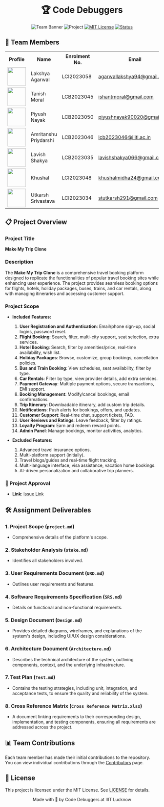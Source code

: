 <div align="center">

# 🏆 Code Debuggers

![Team Banner](https://img.shields.io/badge/Team-CSAICSBTeam014-blue)
![Project](https://img.shields.io/badge/Project-Make_My_Trip_Clone-orange)
[![MIT License](https://img.shields.io/badge/License-MIT-green.svg)](https://choosealicense.com/licenses/mit/)
[![Status](https://img.shields.io/badge/Status-In_Development-yellow)]()

</div>


## 👥 Team Members

<table>
  <tr>
    <th>Profile</th>
    <th>Name</th>
    <th>Enrolment No.</th>
    <th>Email</th>
    <th>GitHub</th>
  </tr>
  <tr>
    <td><img src="https://github.com/identicons/LakshyaAgarwal.png" width="60px" height="60px"></td>
    <td>Lakshya Agarwal</td>
    <td>LCI2023058</td>
    <td><a href="mailto:agarwallakshya94@gmail.com">agarwallakshya94@gmail.com</a></td>
    <td><a href="https://github.com/Lakshya0000"><img src="https://img.shields.io/badge/GitHub-Profile-blue?style=flat&logo=github"></a></td>
  </tr>
  <tr>
    <td><img src="https://avatars.githubusercontent.com/u/134790673?v=4&size=64" width="60px" height="60px"></td>
    <td>Tanish Moral</td>
    <td>LCB2023045</td>
    <td><a href="mailto:ishantmoral@gmail.com">ishantmoral@gmail.com</a></td>
    <td><a href="https://github.com/TanishMoral11"><img src="https://img.shields.io/badge/GitHub-Profile-blue?style=flat&logo=github"></a></td>
  </tr>
  <tr>
    <td><img src="https://github.com/identicons/PIYUSH-NAYAK.png" width="60px" height="60px"></td>
    <td>Piyush Nayak</td>
    <td>LCB2023050</td>
    <td><a href="mailto:piyushnayak90020@gmail.com">piyushnayak90020@gmail.com</a></td>
    <td><a href="https://github.com/PIYUSH-NAYAK"><img src="https://img.shields.io/badge/GitHub-Profile-blue?style=flat&logo=github"></a></td>
  </tr>
  <tr>
    <td><img src="https://github.com/identicons/HeyAmrit.png" width="60px" height="60px"></td>
    <td>Amritanshu Priydarshi</td>
    <td>LCB2023046</td>
    <td><a href="mailto:lcb2023046@iiitl.ac.in">lcb2023046@iiitl.ac.in</a></td>
    <td><a href="https://github.com/HeyAmrit"><img src="https://img.shields.io/badge/GitHub-Profile-blue?style=flat&logo=github"></a></td>
  </tr>
  <tr>
    <td><img src="https://github.com/identicons/lavishshakya.png" width="60px" height="60px"></td>
    <td>Lavish Shakya</td>
    <td>LCB2023035</td>
    <td><a href="mailto:lavishshakya066@gmail.com">lavishshakya066@gmail.com</a></td>
    <td><a href="https://github.com/lavishshakya"><img src="https://img.shields.io/badge/GitHub-Profile-blue?style=flat&logo=github"></a></td>
  </tr>
  <tr>
    <td><img src="https://github.com/identicons/khushalmidha.png" width="60px" height="60px"></td>
    <td>Khushal</td>
    <td>LCI2023048</td>
    <td><a href="mailto:khushalmidha24@gmail.com">khushalmidha24@gmail.com</a></td>
    <td><a href="https://github.com/khushalmidha"><img src="https://img.shields.io/badge/GitHub-Profile-blue?style=flat&logo=github"></a></td>
  </tr>
  <tr>
    <td><img src="https://github.com/identicons/Utkarsh-Srivastava29.png" width="60px" height="60px"></td>
    <td>Utkarsh Srivastava</td>
    <td>LCI2023034</td>
    <td><a href="mailto:stutkarsh291@gmail.com">stutkarsh291@gmail.com</a></td>
    <td><a href="https://github.com/Utkarsh-Srivastava29"><img src="https://img.shields.io/badge/GitHub-Profile-blue?style=flat&logo=github"></a></td>
  </tr>
</table>

## 📋 Project Overview

### Project Title
**Make My Trip Clone**

### Description
The **Make My Trip Clone** is a comprehensive travel booking platform designed to replicate the functionalities of popular travel booking sites while enhancing user experience. The project provides seamless booking options for flights, hotels, holiday packages, buses, trains, and car rentals, along with managing itineraries and accessing customer support.

### Project Scope
- **Included Features:**
  1. **User Registration and Authentication**: Email/phone sign-up, social logins, password reset.
  2. **Flight Booking**: Search, filter, multi-city support, seat selection, extra services.
  3. **Hotel Booking**: Search, filter by amenities/price, real-time availability, wish list.
  4. **Holiday Packages**: Browse, customize, group bookings, cancellation policies.
  5. **Bus and Train Booking**: View schedules, seat availability, filter by type.
  6. **Car Rentals**: Filter by type, view provider details, add extra services.
  7. **Payment Gateway**: Multiple payment options, secure transactions, EMI support.
  8. **Booking Management**: Modify/cancel bookings, email confirmations.
  9. **Trip Itinerary**: Downloadable itinerary, add custom trip details.
  10. **Notifications**: Push alerts for bookings, offers, and updates.
  11. **Customer Support**: Real-time chat, support tickets, FAQ.
  12. **User Reviews and Ratings**: Leave feedback, filter by ratings.
  13. **Loyalty Program**: Earn and redeem reward points.
  14. **Admin Panel**: Manage bookings, monitor activities, analytics.

- **Excluded Features:**
  1. Advanced travel insurance options.
  2. Multi-platform support (initially).
  3. Travel blogs/guides and real-time flight tracking.
  4. Multi-language interface, visa assistance, vacation home bookings.
  5. AI-driven personalization and collaborative trip planners.

### 🔗 Project Approval
- **Link**: [Issue Link](https://github.com/IIITLucknowSWEngg/Assignment/issues/9)

## 🛠️ Assignment Deliverables

### 1. Project Scope (`project.md`)
   - Comprehensive details of the platform's scope.

### 2. Stakeholder Analysis (`stake.md`)
   - Identifies all stakeholders involved.

### 3. User Requirements Document (`URD.md`)
   - Outlines user requirements and features.

### 4. Software Requirements Specification (`SRS.md`)
   - Details on functional and non-functional requirements.

### 5. Design Document (`Design.md`)
   - Provides detailed diagrams, wireframes, and explanations of the system's design, including UI/UX design considerations.

### 6. Architecture Document (`Architecture.md`)
   - Describes the technical architecture of the system, outlining components, context, and the underlying infrastructure.

### 7. Test Plan (`Test.md`)
   - Contains the testing strategies, including unit, integration, and acceptance tests, to ensure the quality and reliability of the system.

### 8. Cross Reference Matrix (`Cross Reference Matrix.xlsx`)
   - A document linking requirements to their corresponding design, implementation, and testing components, ensuring all requirements are addressed across the project.

## 📊 Team Contributions
Each team member has made their initial contributions to the repository. You can view individual contributions through the [Contributors](https://github.com/IIITLucknowSWEngg/CSAICSBTeam014/graphs/contributors) page.

## 📝 License
This project is licensed under the MIT License. See [LICENSE](https://github.com/IIITLucknowSWEngg/CSAICSBTeam014/blob/main/LICENSE) for details.

<div align="center">
Made with 💙 by Code Debuggers at IIIT Lucknow
</div>
